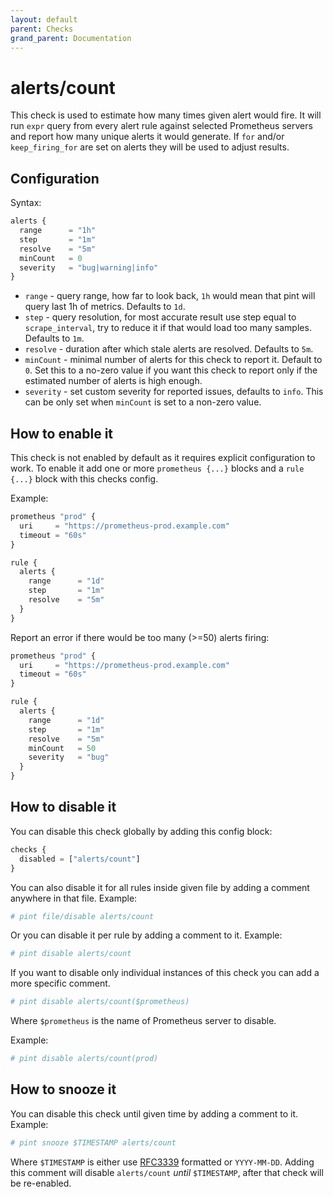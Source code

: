```yaml
---
layout: default
parent: Checks
grand_parent: Documentation
---
```


# alerts/count

This check is used to estimate how many times given alert would fire.
It will run `expr` query from every alert rule against selected Prometheus
servers and report how many unique alerts it would generate.
If `for` and/or `keep_firing_for` are set on alerts they will be used to adjust results.

## Configuration

Syntax:

```js
alerts {
  range      = "1h"
  step       = "1m"
  resolve    = "5m"
  minCount   = 0
  severity   = "bug|warning|info"
}
```

- `range` - query range, how far to look back, `1h` would mean that pint will
  query last 1h of metrics.
  Defaults to `1d`.
- `step` - query resolution, for most accurate result use step equal
  to `scrape_interval`, try to reduce it if that would load too many samples.
  Defaults to `1m`.
- `resolve` - duration after which stale alerts are resolved. Defaults to `5m`.
- `minCount` - minimal number of alerts for this check to report it. Default to `0`.
  Set this to a no-zero value if you want this check to report only if the estimated
  number of alerts is high enough.
- `severity` - set custom severity for reported issues, defaults to `info`.
  This can be only set when `minCount` is set to a non-zero value.

## How to enable it

This check is not enabled by default as it requires explicit configuration
to work.
To enable it add one or more `prometheus {...}` blocks and a `rule {...}` block
with this checks config.

Example:

```js
prometheus "prod" {
  uri     = "https://prometheus-prod.example.com"
  timeout = "60s"
}

rule {
  alerts {
    range      = "1d"
    step       = "1m"
    resolve    = "5m"
  }
}
```

Report an error if there would be too many (>=50) alerts firing:

```js
prometheus "prod" {
  uri     = "https://prometheus-prod.example.com"
  timeout = "60s"
}

rule {
  alerts {
    range      = "1d"
    step       = "1m"
    resolve    = "5m"
    minCount   = 50
    severity   = "bug"
  }
}
```

## How to disable it

You can disable this check globally by adding this config block:

```js
checks {
  disabled = ["alerts/count"]
}
```

You can also disable it for all rules inside given file by adding
a comment anywhere in that file. Example:

```yaml
# pint file/disable alerts/count
```

Or you can disable it per rule by adding a comment to it. Example:

```yaml
# pint disable alerts/count
```

If you want to disable only individual instances of this check
you can add a more specific comment.

```yaml
# pint disable alerts/count($prometheus)
```

Where `$prometheus` is the name of Prometheus server to disable.

Example:

```yaml
# pint disable alerts/count(prod)
```

## How to snooze it

You can disable this check until given time by adding a comment to it. Example:

```yaml
# pint snooze $TIMESTAMP alerts/count
```

Where `$TIMESTAMP` is either use [RFC3339](https://www.rfc-editor.org/rfc/rfc3339)
formatted  or `YYYY-MM-DD`.
Adding this comment will disable `alerts/count` *until* `$TIMESTAMP`, after that
check will be re-enabled.
